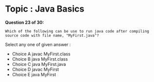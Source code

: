 Topic : Java Basics
===================
**Question 23 of 30:**
```
Which of the following can be use to run java code after compiling source code with file name, "MyFirst.java"? 

```

Select any one of given answer :
- Choice A javac MyFirst.class
- Choice B java MyFirst.class
- Choice C java MyFirst.java
- Choice D javac MyFirst
- Choice E java MyFirst

